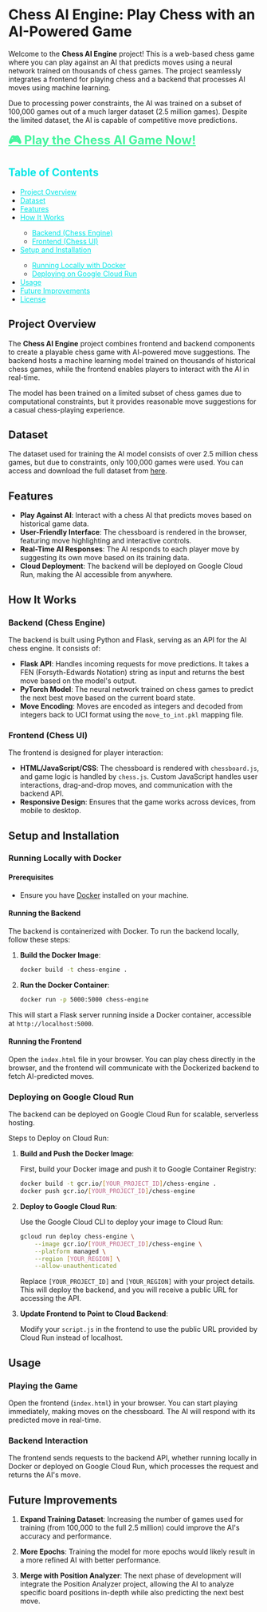 # Chess AI Engine: Play Chess with an AI-Powered Game

Welcome to the **Chess AI Engine** project! This is a web-based chess game where you can play against an AI that predicts moves using a neural network trained on thousands of chess games. The project seamlessly integrates a frontend for playing chess and a backend that processes AI moves using machine learning.

Due to processing power constraints, the AI was trained on a subset of 100,000 games out of a much larger dataset (2.5 million games). Despite the limited dataset, the AI is capable of competitive move predictions.

<a href="https://beat-usamahs-bot.netlify.app/" target="_blank" style="color: #42f59e; font-size: 24px; font-weight: bold; text-decoration: underline;">🎮 Play the Chess AI Game Now!</a>

<h2 style="color: #00e6e6;">Table of Contents</h2>
<ul>
    <li><a href="#project-overview" style="color: #00e6e6;">Project Overview</a></li>
    <li><a href="#dataset" style="color: #00e6e6;">Dataset</a></li>
    <li><a href="#features" style="color: #00e6e6;">Features</a></li>
    <li><a href="#how-it-works" style="color: #00e6e6;">How It Works</a></li>
    <ul>
        <li><a href="#backend-chess-engine" style="color: #00e6e6;">Backend (Chess Engine)</a></li>
        <li><a href="#frontend-chess-ui" style="color: #00e6e6;">Frontend (Chess UI)</a></li>
    </ul>
    <li><a href="#setup-and-installation" style="color: #00e6e6;">Setup and Installation</a></li>
    <ul>
        <li><a href="#running-locally-with-docker" style="color: #00e6e6;">Running Locally with Docker</a></li>
        <li><a href="#deploying-on-google-cloud-run" style="color: #00e6e6;">Deploying on Google Cloud Run</a></li>
    </ul>
    <li><a href="#usage" style="color: #00e6e6;">Usage</a></li>
    <li><a href="#future-improvements" style="color: #00e6e6;">Future Improvements</a></li>
    <li><a href="#license" style="color: #00e6e6;">License</a></li>
</ul>

## Project Overview

The **Chess AI Engine** project combines frontend and backend components to create a playable chess game with AI-powered move suggestions. The backend hosts a machine learning model trained on thousands of historical chess games, while the frontend enables players to interact with the AI in real-time.

The model has been trained on a limited subset of chess games due to computational constraints, but it provides reasonable move suggestions for a casual chess-playing experience.

## Dataset

The dataset used for training the AI model consists of over 2.5 million chess games, but due to constraints, only 100,000 games were used. You can access and download the full dataset from [here](https://database.nikonoel.fr/).

## Features

- **Play Against AI**: Interact with a chess AI that predicts moves based on historical game data.
- **User-Friendly Interface**: The chessboard is rendered in the browser, featuring move highlighting and interactive controls.
- **Real-Time AI Responses**: The AI responds to each player move by suggesting its own move based on its training data.
- **Cloud Deployment**: The backend will be deployed on Google Cloud Run, making the AI accessible from anywhere.

## How It Works

### Backend (Chess Engine)

The backend is built using Python and Flask, serving as an API for the AI chess engine. It consists of:

- **Flask API**: Handles incoming requests for move predictions. It takes a FEN (Forsyth-Edwards Notation) string as input and returns the best move based on the model's output.
- **PyTorch Model**: The neural network trained on chess games to predict the next best move based on the current board state.
- **Move Encoding**: Moves are encoded as integers and decoded from integers back to UCI format using the `move_to_int.pkl` mapping file.

### Frontend (Chess UI)

The frontend is designed for player interaction:

- **HTML/JavaScript/CSS**: The chessboard is rendered with `chessboard.js`, and game logic is handled by `chess.js`. Custom JavaScript handles user interactions, drag-and-drop moves, and communication with the backend API.
- **Responsive Design**: Ensures that the game works across devices, from mobile to desktop.

## Setup and Installation

### Running Locally with Docker

#### Prerequisites

- Ensure you have [Docker](https://www.docker.com/get-started) installed on your machine.

#### Running the Backend

The backend is containerized with Docker. To run the backend locally, follow these steps:

1. **Build the Docker Image**:

   ```bash
   docker build -t chess-engine .
   ```

2. **Run the Docker Container**:

   ```bash
   docker run -p 5000:5000 chess-engine
   ```

This will start a Flask server running inside a Docker container, accessible at `http://localhost:5000`.

#### Running the Frontend

Open the `index.html` file in your browser. You can play chess directly in the browser, and the frontend will communicate with the Dockerized backend to fetch AI-predicted moves.

### Deploying on Google Cloud Run

The backend can be deployed on Google Cloud Run for scalable, serverless hosting.

Steps to Deploy on Cloud Run:

1. **Build and Push the Docker Image**:

   First, build your Docker image and push it to Google Container Registry:

   ```bash
   docker build -t gcr.io/[YOUR_PROJECT_ID]/chess-engine .
   docker push gcr.io/[YOUR_PROJECT_ID]/chess-engine
   ```

2. **Deploy to Google Cloud Run**:

   Use the Google Cloud CLI to deploy your image to Cloud Run:

   ```bash
   gcloud run deploy chess-engine \
       --image gcr.io/[YOUR_PROJECT_ID]/chess-engine \
       --platform managed \
       --region [YOUR_REGION] \
       --allow-unauthenticated
   ```

   Replace `[YOUR_PROJECT_ID]` and `[YOUR_REGION]` with your project details. This will deploy the backend, and you will receive a public URL for accessing the API.

3. **Update Frontend to Point to Cloud Backend**:

   Modify your `script.js` in the frontend to use the public URL provided by Cloud Run instead of localhost.

## Usage

### Playing the Game

Open the frontend (`index.html`) in your browser. You can start playing immediately, making moves on the chessboard. The AI will respond with its predicted move in real-time.

### Backend Interaction

The frontend sends requests to the backend API, whether running locally in Docker or deployed on Google Cloud Run, which processes the request and returns the AI's move.

## Future Improvements

1. **Expand Training Dataset**:
   Increasing the number of games used for training (from 100,000 to the full 2.5 million) could improve the AI's accuracy and performance.

2. **More Epochs**:
   Training the model for more epochs would likely result in a more refined AI with better performance.

3. **Merge with Position Analyzer**:
   The next phase of development will integrate the Position Analyzer project, allowing the AI to analyze specific board positions in-depth while also predicting the next best move.
